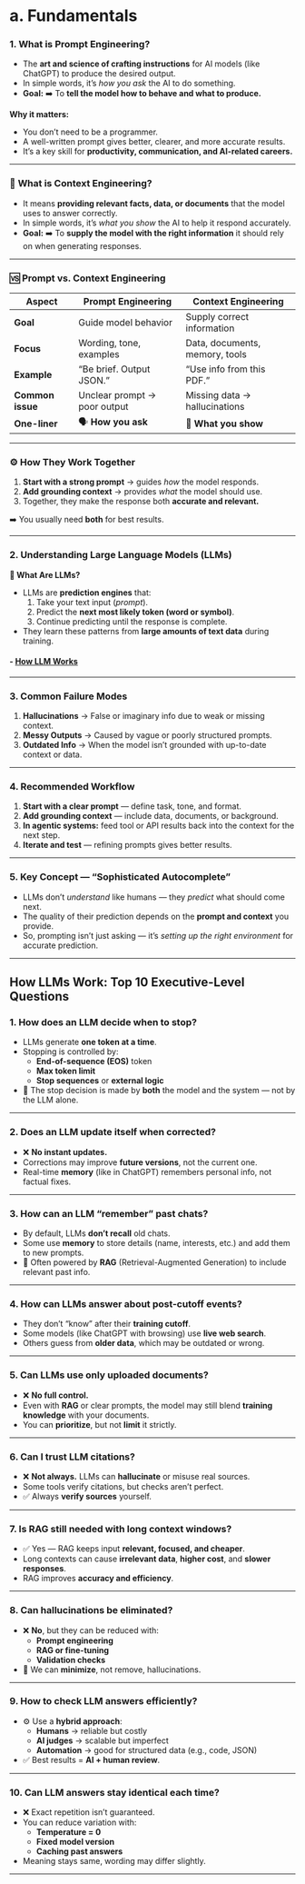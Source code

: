 # **a. Fundamentals**

### **1. What is Prompt Engineering?**

- The **art and science of crafting instructions** for AI models (like ChatGPT) to produce the desired output.
- In simple words, it’s *how you ask* the AI to do something.
- **Goal:** ➡️ To **tell the model how to behave and what to produce.**

**Why it matters:**

- You don’t need to be a programmer.
- A well-written prompt gives better, clearer, and more accurate results.
- It’s a key skill for **productivity, communication, and AI-related careers.**

---

### 🔹 **What is Context Engineering?**

- It means **providing relevant facts, data, or documents** that the model uses to answer correctly.
- In simple words, it’s *what you show* the AI to help it respond accurately.
- **Goal:** ➡️ To **supply the model with the right information** it should rely on when generating responses.

---

### 🆚 **Prompt vs. Context Engineering**

| Aspect | Prompt Engineering | Context Engineering |
| --- | --- | --- |
| **Goal** | Guide model behavior | Supply correct information |
| **Focus** | Wording, tone, examples | Data, documents, memory, tools |
| **Example** | “Be brief. Output JSON.” | “Use info from this PDF.” |
| **Common issue** | Unclear prompt → poor output | Missing data → hallucinations |
| **One-liner** | 🗣️ **How you ask** | 📄 **What you show** |

---

### ⚙️ **How They Work Together**

1. **Start with a strong prompt** → guides *how* the model responds.
2. **Add grounding context** → provides *what* the model should use.
3. Together, they make the response both **accurate and relevant.**

➡️ You usually need **both** for best results.

---

### **2. Understanding Large Language Models (LLMs)**

**🔹 What Are LLMs?**

- LLMs are **prediction engines** that:
    1. Take your text input (*prompt*).
    2. Predict the **next most likely token (word or symbol)**.
    3. Continue predicting until the response is complete.
- They learn these patterns from **large amounts of text data** during training.

#### - [How LLM Works](#how-llms-work-top-10-executive-level-Questions)

---

### **3. Common Failure Modes**

1. **Hallucinations** → False or imaginary info due to weak or missing context.
2. **Messy Outputs** → Caused by vague or poorly structured prompts.
3. **Outdated Info** → When the model isn’t grounded with up-to-date context or data.

---

### **4. Recommended Workflow**

1. **Start with a clear prompt** — define task, tone, and format.
2. **Add grounding context** — include data, documents, or background.
3. **In agentic systems:** feed tool or API results back into the context for the next step.
4. **Iterate and test** — refining prompts gives better results.

---

### **5. Key Concept — “Sophisticated Autocomplete”**

- LLMs don’t *understand* like humans — they *predict* what should come next.
- The quality of their prediction depends on the **prompt and context** you provide.
- So, prompting isn’t just asking — it’s *setting up the right environment* for accurate prediction.

---

## How LLMs Work: Top 10 Executive-Level Questions 

### **1. How does an LLM decide when to stop?**

- LLMs generate **one token at a time**.
- Stopping is controlled by:
    - **End-of-sequence (EOS)** token
    - **Max token limit**
    - **Stop sequences** or **external logic**
- 🧠 The stop decision is made by **both** the model and the system — not by the LLM alone.

---

### **2. Does an LLM update itself when corrected?**

- ❌ **No instant updates.**
- Corrections may improve **future versions**, not the current one.
- Real-time **memory** (like in ChatGPT) remembers personal info, not factual fixes.

---

### **3. How can an LLM “remember” past chats?**

- By default, LLMs **don’t recall** old chats.
- Some use **memory** to store details (name, interests, etc.) and add them to new prompts.
- 🧠 Often powered by **RAG** (Retrieval-Augmented Generation) to include relevant past info.

---

### **4. How can LLMs answer about post-cutoff events?**

- They don’t “know” after their **training cutoff**.
- Some models (like ChatGPT with browsing) use **live web search**.
- Others guess from **older data**, which may be outdated or wrong.

---

### **5. Can LLMs use only uploaded documents?**

- ❌ **No full control.**
- Even with **RAG** or clear prompts, the model may still blend **training knowledge** with your documents.
- You can **prioritize**, but not **limit** it strictly.

---

### **6. Can I trust LLM citations?**

- ❌ **Not always.** LLMs can **hallucinate** or misuse real sources.
- Some tools verify citations, but checks aren’t perfect.
- ✅ Always **verify sources** yourself.

---

### **7. Is RAG still needed with long context windows?**

- ✅ Yes — RAG keeps input **relevant, focused, and cheaper**.
- Long contexts can cause **irrelevant data**, **higher cost**, and **slower responses**.
- RAG improves **accuracy and efficiency**.

---

### **8. Can hallucinations be eliminated?**

- ❌ **No**, but they can be reduced with:
    - **Prompt engineering**
    - **RAG or fine-tuning**
    - **Validation checks**
- 🎯 We can **minimize**, not remove, hallucinations.

---

### **9. How to check LLM answers efficiently?**

- ⚙️ Use a **hybrid approach**:
    - **Humans** → reliable but costly
    - **AI judges** → scalable but imperfect
    - **Automation** → good for structured data (e.g., code, JSON)
- ✅ Best results = **AI + human review**.

---

### **10. Can LLM answers stay identical each time?**

- ❌ Exact repetition isn’t guaranteed.
- You can reduce variation with:
    - **Temperature = 0**
    - **Fixed model version**
    - **Caching past answers**
- Meaning stays same, wording may differ slightly.

---
